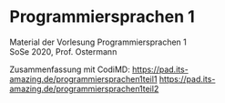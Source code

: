 # Programmiersprachen 1
Material der Vorlesung Programmiersprachen 1  
SoSe 2020, Prof. Ostermann

Zusammenfassung mit CodiMD: 
https://pad.its-amazing.de/programmiersprachen1teil1
https://pad.its-amazing.de/programmiersprachen1teil2
